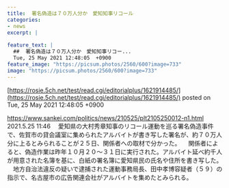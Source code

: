 ```yaml
---
title:  署名偽造は７０万人分か　愛知知事リコール  
categories:
- news
excerpt: |
  
feature_text: |
  ##  署名偽造は７０万人分か　愛知知事リコー...
  Tue, 25 May 2021 12:48:05  +0900
feature_image: "https://picsum.photos/2560/600?image=733"
image: "https://picsum.photos/2560/600?image=733"
---
```


[https://rosie.5ch.net/test/read.cgi/editorialplus/1621914485/](https://rosie.5ch.net/test/read.cgi/editorialplus/1621914485/)
posted on Tue, 25 May 2021 12:48:05  +0900

<!--more-->

https://www.sankei.com/politics/news/210525/plt2105250012-n1.html 2021.5.25 11:46 　愛知県の大村秀章知事のリコール運動を巡る署名偽造事件で、佐賀市の貸会議室に集められたアルバイトが書き写した署名が、約７０万人分に上るとみられることが２５日、関係者への取材で分かった。 　関係者によると、偽造作業は昨年１０月２０〜３１日に実行された。アルバイト延べ約千人が用意された名簿を基に、白紙の署名簿に愛知県民の氏名や住所を書き写した。 　地方自治法違反の疑いで逮捕された運動事務局長、田中孝博容疑者（５９）の指示で、名古屋市の広告関連会社がアルバイトを集めたとみられる。

